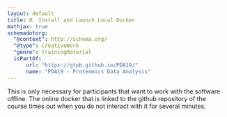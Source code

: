 ```yaml
---
layout: default
title: 0. Install and Launch Local Docker
mathjax: true
schemadotorg:
  "@context": http://schema.org/
  "@type": CreativeWork
  "genre": TrainingMaterial
  isPartOf:
      url: "https://gtpb.github.io/PDA19/"
      name: "PDA19 - Proteomics Data Analysis"
---
```


This is only necessary for participants that want to work with the software offline.
The online docker that is linked to the github repository of the course times out when you do not interact with it for several minutes.
